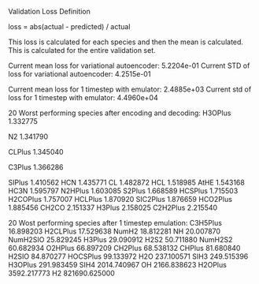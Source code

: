 Validation Loss Definition

loss = abs(actual - predicted) / actual

This loss is calculated for each species and then the mean is calculated. This is calculated for the entire validation set.

Current mean loss for variational autoencoder: 5.2204e-01
Current STD of loss for variational autoencoder: 4.2515e-01

Current mean loss for 1 timestep with emulator: 2.4885e+03
Current std of loss for 1 timestep with emulator: 4.4960e+04

20 Worst performing species after encoding and decoding:
H3OPlus     1.332775

N2          1.341790

CLPlus      1.345040

C3Plus      1.366286

SIPlus      1.410562
HCN         1.435771
CL          1.482872
HCL         1.518985
AtHE        1.543168
HC3N        1.595797
N2HPlus     1.603085
S2Plus      1.668589
HCSPlus     1.715503
H2COPlus    1.757007
HCLPlus     1.870920
SIC2Plus    1.876659
HCO2Plus    1.885456
CH2CO       2.151337
H3Plus      2.158025
C2H2Plus    2.215540

20 Wost performing species after 1 timestep emulation:
C3H5Plus        16.898203
H2CLPlus        17.529638
NumH2           18.812281
NH              20.007870
NumH2SIO        25.829245
H3Plus          29.090912
H2S2            50.711880
NumH2S2         60.682934
O2HPlus         66.897209
CH2Plus         68.538132
CHPlus          81.680840
H2SIO           84.870277
HOCSPlus        99.133972
H2O            237.100571
SIH3           249.515396
H3OPlus        291.983459
SIH4          2014.740967
OH            2166.838623
H2OPlus       3592.217773
H2          821690.625000